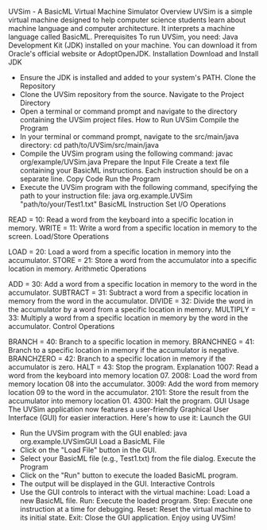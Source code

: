 UVSim - A BasicML Virtual Machine Simulator
Overview
UVSim is a simple virtual machine designed to help computer science students learn about machine language and computer architecture. It interprets a machine language called BasicML.
Prerequisites
To run UVSim, you need:
Java Development Kit (JDK) installed on your machine. You can download it from Oracle's official website or AdoptOpenJDK.
Installation
Download and Install JDK
-	Ensure the JDK is installed and added to your system's PATH.
Clone the Repository
-	Clone the UVSim repository from the source.
Navigate to the Project Directory
-	Open a terminal or command prompt and navigate to the directory containing the UVSim project files.
How to Run UVSim
Compile the Program
-	In your terminal or command prompt, navigate to the src/main/java directory:
cd path/to/UVSim/src/main/java
-	Compile the UVSim program using the following command:
javac org/example/UVSim.java
Prepare the Input File
Create a text file containing your BasicML instructions. Each instruction should be on a separate line. 
Copy Code
Run the Program
-	Execute the UVSim program with the following command, specifying the path to your instruction file:
java org.example.UVSim "path/to/your/Test1.txt"
BasicML Instruction Set
I/O Operations

READ = 10: Read a word from the keyboard into a specific location in memory.
WRITE = 11: Write a word from a specific location in memory to the screen.
Load/Store Operations

LOAD = 20: Load a word from a specific location in memory into the accumulator.
STORE = 21: Store a word from the accumulator into a specific location in memory.
Arithmetic Operations

ADD = 30: Add a word from a specific location in memory to the word in the accumulator.
SUBTRACT = 31: Subtract a word from a specific location in memory from the word in the accumulator.
DIVIDE = 32: Divide the word in the accumulator by a word from a specific location in memory.
MULTIPLY = 33: Multiply a word from a specific location in memory by the word in the accumulator.
Control Operations

BRANCH = 40: Branch to a specific location in memory.
BRANCHNEG = 41: Branch to a specific location in memory if the accumulator is negative.
BRANCHZERO = 42: Branch to a specific location in memory if the accumulator is zero.
HALT = 43: Stop the program.
Explanation
1007: Read a word from the keyboard into memory location 07.
2008: Load the word from memory location 08 into the accumulator.
3009: Add the word from memory location 09 to the word in the accumulator.
2101: Store the result from the accumulator into memory location 01.
4300: Halt the program.
GUI Usage
The UVSim application now features a user-friendly Graphical User Interface (GUI) for easier interaction. Here's how to use it:
Launch the GUI
-	Run the UVSim program with the GUI enabled:
java org.example.UVSimGUI
Load a BasicML File
-	Click on the "Load File" button in the GUI.
-	Select your BasicML file (e.g., Test1.txt) from the file dialog.
Execute the Program
-	Click on the "Run" button to execute the loaded BasicML program.
-	The output will be displayed in the GUI.
Interactive Controls
-	Use the GUI controls to interact with the virtual machine:
Load: Load a new BasicML file.
Run: Execute the loaded program.
Step: Execute one instruction at a time for debugging.
Reset: Reset the virtual machine to its initial state.
Exit: Close the GUI application.
Enjoy using UVSim!


